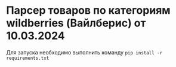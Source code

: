 # Парсер товаров по категориям wildberries (Вайлберис) от 10.03.2024

Для запуска необходимо выполнить команду ```pip install -r requirements.txt```